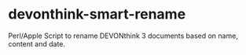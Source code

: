 # devonthink-smart-rename
Perl/Apple Script to rename DEVONthink 3 documents based on name, content and date.
